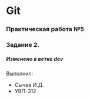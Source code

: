 # Git
### Практическая работа №5
### Задание 2.
##### Изменено в ветке dev
Выполнил:
* Сычев И.Д.
* УВП-312
